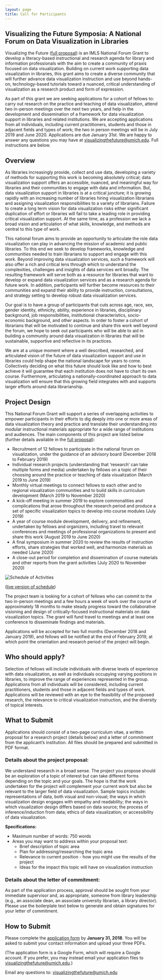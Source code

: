 ```yaml
---
layout: page
title: Call for Participants
---
```


## Visualizing the Future Symposia: A National Forum on Data Visualization in Libraries

Visualizing the Future ([full proposal](https://www.imls.gov/grants/awarded/re-73-18-0059)) is an IMLS National Forum Grant to develop a literacy-based instructional and research agenda for library and information professionals with the aim to create a community of praxis focused on data visualization. Building on current work supporting data visualization in libraries, this grant aims to create a diverse community that will further advance data visualization instruction and use beyond hands-on, technology-based tutorials toward a nuanced, critical understanding of visualization as a research product and form of expression. 

As part of this grant we are seeking applications for a cohort of fellows to: carry out research on the practice and teaching of data visualization, attend two in-person meetings over the next two years, and help in the development and dissemination of a framework for data visualization support in libraries and related institutions. We are accepting applications from all individuals, including current practitioners, students and those in adjacent fields and types of work; the two in person meetings will be in July 2019 and June 2020. Applications are due January 31st. 
We are happy to answer any questions you may have at <visualizingthefuture@umich.edu>. Full instructions are below.

## Overview

As libraries increasingly provide, collect and use data, developing a variety of methods for supporting this work is becoming absolutely critical; data visualization support offers an accessible, nuanced, and meaningful way for libraries and their communities to engage with data and information.  But, data visualization support in libraries is at a critical juncture; it is growing rapidly with an increasing number of libraries hiring visualization librarians and assigning visualization responsibilities to a variety of librarians. Failure to create a long term vision for data visualization risks either significant duplication of effort or libraries will fail to take a leading role in providing critical visualization support. At the same time, as a profession we lack a broad vision and articulation of what skills, knowledge, and methods are central to this type of work.

This national forum aims to provide an opportunity to articulate the role data visualization can play in advancing the mission of academic and public libraries. To this end we seek to develop frameworks, knowledge and communities needed to train librarians to support and engage with this work. Beyond improving data visualization services, such a framework will also offer a rich and critical lens through which to understand the complexities, challenges and insights of data services writ broadly. The resulting framework will serve both as a resource for libraries that want to develop or expand data visualization services and as a research agenda for future work. In addition, participants will further become resources to their communities and expand their ability to provide instruction, consultations, and strategy setting to develop robust data visualization services. 

Our goal is to have a group of participants that cuts across age, race, sex, gender identity, ethnicity, ability, experience in libraries, disciplinary background, job responsibilities, institutional characteristics, socio-economic background, and other aspects. In order to foster a cohort of librarians that will be motivated to continue and share this work well beyond the forum, we hope to seek out participants who will be able to aid in building a community around data visualization in libraries that will be sustainable, supportive and reflective in its practices.

We are at a unique moment where a well described, researched, and articulated vision of the future of data visualization support and use in libraries could help shape the national landscape for years to come. Collectively deciding on what this future should look like and how to best achieve it will guarantee that each institution does not have to chart its own course. Furthermore, articulating a nationally-coordinated approach to data visualization will ensure that this growing field integrates with and supports larger efforts around data librarianship.

## Project Design

This National Forum Grant will support a series of overlapping activities to empower participants in their efforts to dig deeply into one or more areas of data visualization theory and practice and translate their understanding into modular instructional materials appropriate for a wide range of institutions and audiences. The main components of this project are listed below (further details available in the [full proposal](https://www.imls.gov/grants/awarded/re-73-18-0059)):

* Recruitment of 12 fellows to participate in the national forum on visualization, under the guidance of an advisory board (December 2018 to February 2019)
* Individual research projects (understanding that ‘research’ can take multiple forms and media) undertaken by fellows on a topic of their choosing around the practice or teaching of data visualization (March 2019 to June 2019)
* Monthly virtual meetings to connect fellows to each other and to regional visualization communities and to build skills in curriculum development (March 2019 to November 2020)
* A kick-off meeting in summer 2019 to explore commonalities and complications that arose throughout the research period and produce a set of specific visualization topics to develop into course modules (July 2019)
* A year of course module development, delivery, and refinement, undertaken by fellows and organizers, including travel to relevant conferences and meetings of professional organizations to present and share this work (August 2019 to June 2020)
* A final symposium in summer 2020 to review the results of instruction efforts, share strategies that worked well, and harmonize materials as needed (June 2020)
* A close-out period for completion and dissemination of course materials and other reports from the grant activities (July 2020 to November 2020)

![Schedule of Activities](https://visualizingthefuture.github.io/images/schedule.png)

([live version of schedule](https://bl.ocks.org/amzoss/raw/95ba3f30b2774da788de75eb2b0b745a/))

The project team is looking for a cohort of fellows who can commit to the two in-person meetings and a few hours a week of work over the course of approximately 18 months to make steady progress toward the collaborative visioning and design of critically-focused instructional materials on data visualization topics. The grant will fund travel to meetings and at least one conference to disseminate findings and materials.

Applications will be accepted for two full months (December 2018 and January 2019), and fellows will be notified at the end of February 2019, at which point the orientation and research period of the project will begin.

## Who should apply?

Selection of fellows will include individuals with diverse levels of experience with data visualization, as well as individuals occupying varying positions in libraries, to improve the range of experiences represented in the group. Applications from all individuals will be considered, including current practitioners, students and those in adjacent fields and types of work. Applications will be reviewed with an eye to the feasibility of the proposed research, the relevance to critical visualization instruction, and the diversity of topical interests. 

## What to Submit

Applications should consist of a two-page curriculum vitae, a written proposal for a research project (details below) and a letter of commitment from the applicant’s institution. All files should be prepared and submitted in PDF format.

### Details about the project proposal:

We understand research in a broad sense. The project you propose should be an exploration of a topic of interest but can take different forms depending on the topic and your goals. The hope is that the work undertaken for the project will complement your current work but also be relevant to the larger field of data visualization. Sample topics include: representations of data, both visual and non-visual; the ways in which visualization design engages with empathy and readability; the ways in which visualization design differs based on data source; the process of inference/induction from data; ethics of data visualization; or accessibility of data visualization. 

**Specifications:**

* Maximum number of words: 750 words
* Areas you may want to address within your proposal text:
    * Brief description of topic area
    * Plan for addressing/researching the topic area
    * Relevance to current position - how you might use the results of the project
    * Ideas for the impact this topic will have on visualization instruction

### Details about the letter of commitment: 

As part of the application process, approval should be sought from your immediate supervisor and, as appropriate, someone from library leadership (e.g., an associate dean, an associate university librarian, a library director). Please use the boilerplate text below to generate and obtain signatures for your letter of commitment.

## How to Submit

Please complete the [application form](https://goo.gl/forms/lYyWNKxjP4jsiGJg2) by **January 31, 2018**. You will be asked to submit your contact information and upload your three PDFs. 

(The application form is a Google Form, which will require a Google account. If you prefer, you may instead email your application files to <visualizingthefuture@umich.edu>.)

Email any questions to: <visualizingthefuture@umich.edu> 
